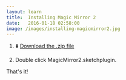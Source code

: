```yaml
---
layout: learn
title:  Installing Magic Mirror 2
date:   2016-01-18 02:58:00
image: /images/installing-magicmirror2.jpg
---
```


1. ⬇️ [Download the .zip file](/download/latest)

2. Double click MagicMirror2.sketchplugin.

That's it!
